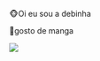 🐵Oi eu sou a debinha

🥭gosto de manga

![](https://media.tenor.com/wF55xXojk2cAAAAC/macaco-ouvindo-musica-macaco.gif)
